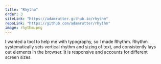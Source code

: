 ```yaml
---
title: "Rhythm"
order: 3
siteLink: "https://adamrutter.github.io/rhythm"
repoLink: "https://github.com/adamrutter/rhythm"
image: rhythm.png
---
```


I wanted a tool to help me with typography, so I made Rhythm. Rhythm systematically sets vertical rhythm and sizing of text, and consistently lays out elements in the browser. It is responsive and accounts for different screen sizes.

